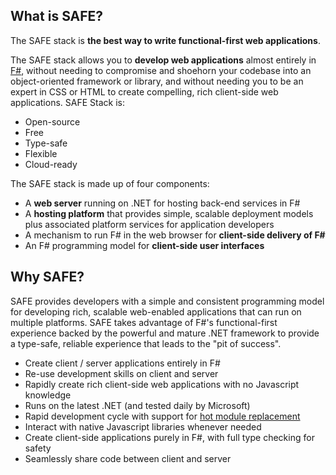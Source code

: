 ## What is SAFE?
The SAFE stack is **the best way to write functional-first web applications**.

The SAFE stack allows you to **develop web applications** almost entirely in [F#](https://www.microsoft.com/net/learn/languages/fsharp/), without needing to compromise and shoehorn your codebase into an object-oriented framework or library, and without needing you to be an expert in CSS or HTML to create compelling, rich client-side web applications. SAFE Stack is:

* Open-source
* Free
* Type-safe
* Flexible
* Cloud-ready

The SAFE stack is made up of four components:

* A **web server** running on .NET for hosting back-end services in F#
* A **hosting platform** that provides simple, scalable deployment models plus associated platform services for application developers
* A mechanism to run F# in the web browser for **client-side delivery of F#**
* An F# programming model for **client-side user interfaces**

## Why SAFE?
SAFE provides developers with a simple and consistent programming model for developing rich, scalable web-enabled applications that can run on multiple platforms. SAFE takes advantage of F#'s functional-first experience backed by the powerful and mature .NET framework to provide a type-safe, reliable experience that leads to the "pit of success".

* Create client / server applications entirely in F#
* Re-use development skills on client and server
* Rapidly create rich client-side web applications with no Javascript knowledge
* Runs on the latest .NET (and tested daily by Microsoft)
* Rapid development cycle with support for [hot module replacement](feature-hmr.md)
* Interact with native Javascript libraries whenever needed
* Create client-side applications purely in F#, with full type checking for safety
* Seamlessly share code between client and server
